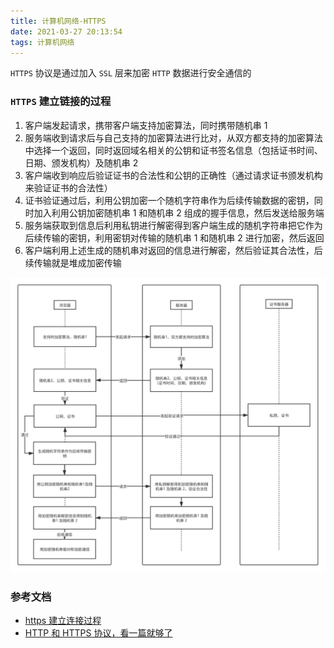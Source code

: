 ```yaml
---
title: 计算机网络-HTTPS
date: 2021-03-27 20:13:54
tags: 计算机网络
---
```


`HTTPS` 协议是通过加入 `SSL` 层来加密 `HTTP` 数据进行安全通信的

### `HTTPS` 建立链接的过程

1. 客户端发起请求，携带客户端支持加密算法，同时携带随机串 1
2. 服务端收到请求后与自己支持的加密算法进行比对，从双方都支持的加密算法中选择一个返回，同时返回域名相关的公钥和证书签名信息（包括证书时间、日期、颁发机构）及随机串 2
3. 客户端收到响应后验证证书的合法性和公钥的正确性（通过请求证书颁发机构来验证证书的合法性）
4. 证书验证通过后，利用公钥加密一个随机字符串作为后续传输数据的密钥，同时加入利用公钥加密随机串 1 和随机串 2 组成的握手信息，然后发送给服务端
5. 服务端获取到信息后利用私钥进行解密得到客户端生成的随机字符串把它作为后续传输的密钥，利用密钥对传输的随机串 1 和随机串 2 进行加密，然后返回
6. 客户端利用上述生成的随机串对返回的信息进行解密，然后验证其合法性，后续传输就是堆成加密传输

![HTTPS 获取密钥过程](/images/https.svg)

### 参考文档

- [https 建立连接过程](https://www.jianshu.com/p/33d0f8631f90)
- [HTTP 和 HTTPS 协议，看一篇就够了
  ](https://blog.csdn.net/xiaoming100001/article/details/81109617)
